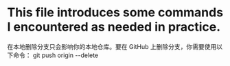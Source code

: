 # This file introduces some commands I encountered as needed in practice.

在本地删除分支只会影响你的本地仓库。要在 GitHub 上删除分支，你需要使用以下命令：
git push origin --delete <branch-name>

